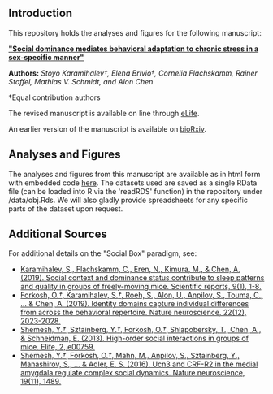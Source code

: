 ## Introduction
This repository holds the analyses and figures for the following manuscript: 

[**"Social dominance mediates behavioral adaptation to chronic stress in a sex-specific manner"**](https://elifesciences.org/articles/58723)

**Authors:**
_Stoyo Karamihalev†, Elena Brivio†, Cornelia Flachskamm, Rainer Stoffel, Mathias V. Schmidt, and Alon Chen_

†Equal contribution authors

The revised manuscript is available on line through [eLife](https://elifesciences.org/articles/58723).

An earlier version of the manuscript is available on [bioRxiv](https://www.biorxiv.org/content/10.1101/2020.02.04.933481v1).

## Analyses and Figures
The analyses and figures from this manuscript are available as in html form with embedded code [here](https://stoyokaramihalev.github.io/CMS_Dominance/Figures.html). The datasets used are saved as a single RData file (can be loaded into R via the 'readRDS' function) in the repository under /data/obj.Rds. We will also gladly provide spreadsheets for any specific parts of the dataset upon request. 


## Additional Sources
For additional details on the "Social Box" paradigm, see: 

- [Karamihalev, S., Flachskamm, C., Eren, N., Kimura, M., & Chen, A. (2019). Social context and dominance status contribute to sleep patterns and quality in groups of freely-moving mice. Scientific reports, 9(1), 1-8.](https://www.nature.com/articles/s41598-019-51375-7)
- [Forkosh, O.*†*, Karamihalev, S.*†*, Roeh, S., Alon, U., Anpilov, S., Touma, C., ... & Chen, A. (2019). Identity domains capture individual differences from across the behavioral repertoire. Nature neuroscience, 22(12), 2023-2028.](https://www.nature.com/articles/s41593-019-0516-y)
- [Shemesh, Y.*†*, Sztainberg, Y.*†*, Forkosh, O.*†*, Shlapobersky, T., Chen, A., & Schneidman, E. (2013). High-order social interactions in groups of mice. Elife, 2, e00759.](https://elifesciences.org/articles/00759)
- [Shemesh, Y.*†*, Forkosh, O.*†*, Mahn, M., Anpilov, S., Sztainberg, Y., Manashirov, S., ... & Adler, E. S. (2016). Ucn3 and CRF-R2 in the medial amygdala regulate complex social dynamics. Nature neuroscience, 19(11), 1489.](https://www.nature.com/articles/nn.4346)

